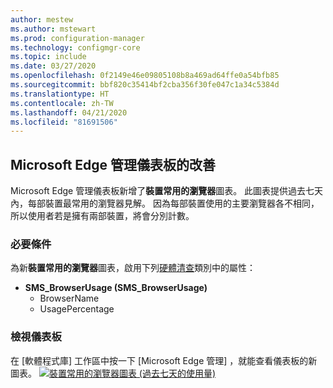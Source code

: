 ```yaml
---
author: mestew
ms.author: mstewart
ms.prod: configuration-manager
ms.technology: configmgr-core
ms.topic: include
ms.date: 03/27/2020
ms.openlocfilehash: 0f2149e46e09805108b8a469ad64ffe0a54bfb85
ms.sourcegitcommit: bbf820c35414bf2cba356f30fe047c1a34c5384d
ms.translationtype: HT
ms.contentlocale: zh-TW
ms.lasthandoff: 04/21/2020
ms.locfileid: "81691506"
---
```

## <a name="improvements-to-microsoft-edge-management-dashboard"></a><a name="bkmk_edge"></a> Microsoft Edge 管理儀表板的改善
<!--5907383-->

Microsoft Edge 管理儀表板新增了**裝置常用的瀏覽器**圖表。 此圖表提供過去七天內，每部裝置最常用的瀏覽器見解。 因為每部裝置使用的主要瀏覽器各不相同，所以使用者若是擁有兩部裝置，將會分別計數。

### <a name="prerequisites"></a>必要條件

為新**裝置常用的瀏覽器**圖表，啟用下列[硬體清查](../../../../clients/manage/inventory/extend-hardware-inventory.md)類別中的屬性：

- **SMS_BrowserUsage (SMS_BrowserUsage)**
   - BrowserName
   - UsagePercentage

### <a name="view-the-dashboard"></a>檢視儀表板

在 [軟體程式庫]  工作區中按一下 [Microsoft Edge 管理]  ，就能查看儀表板的新圖表。
[![裝置常用的瀏覽器圖表 (過去七天的使用量)](../../media/5907383-preferred-browser-chart.png)](../../media/5907383-preferred-browser-chart.png#lightbox)